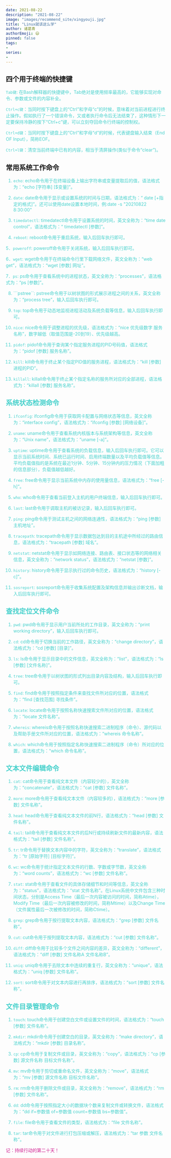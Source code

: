 ```yaml
---
date: 2021-08-22
description: "2021-08-22"
image: "images/recommend_site/xingyouji.jpg"
title: "Linux就该这么学"
author: 诸葛青
authorEmoji: 😃
pinned: false
tags:
- 
series:
-
---
```


## 四个用于终端的快捷键
<font color=MediumTurquoise>

``Tab键``: 在Bash解释器的快捷键中，Tab绝对是使用频率最高的，它能够实现对命令、参数或文件的内容补全。

``Ctrl+c键``：当同时按下键盘上的“Ctrl”和字母“c”的时候，意味着对当前进程进行终止操作。假如执行了一个错误命令，又或者执行命令后无法结束了，这种情形下一定要保持冷静的按下“Ctrl+c”键，可以立刻夺回命令行终端的控制权。

``Ctrl+d键``：当同时按下键盘上的“Ctrl”和字母“d”的时候，代表键盘输入结束（End OF Input），简称EOF。

``Ctrl+l键``：清空当前终端中已有的内容，相当于清屏操作(类似于命令“clear”)。


</font>

## 常用系统工作命令

<font color=MediumTurquoise>

1. ``echo``: echo命令用于在终端设备上输出字符串或变量提取后的值，语法格式为：“echo  [字符串] [$变量]”。

2. ``date``: date命令用于显示或设置系统的时间与日期，语法格式为：“ date [+指定的格式]”。还可以使用date设置本地时间，例:date -s "20210822 8:30:00"

3. ``timedatectl``: timedatectl命令用于设置系统的时间，英文全称为：“time date control”，语法格式为：“ timedatectl [参数]”。

4. ``reboot``: reboot命令用于重启系统，输入后回车执行即可。

5．``poweroff``: poweroff命令用于关闭系统，输入后回车执行即可。

6．``wget``: wget命令用于在终端命令行里下载网络文件，英文全称为：“web get”，语法格式为：“wget [参数] 网址”。

7．``ps``: ps命令用于查看系统中的进程状态，英文全称为：“processes”，语法格式为：“ps [参数]”。

8. ```pstree``: pstree命令用于以树状图的形式展示进程之间的关系，英文全称为：“process tree”，输入后回车执行即可。

9. ``top``: top命令用于动态地监视进程活动及系统负载等信息，输入后回车执行即可。

10. ``nice``: nice命令用于调整进程的优先级，语法格式为：“nice 优先级数字 服务名称”，数字越低（取值范围是-20到19）、优先级越高。

11. ``pidof``: pidof命令用于查询某个指定服务进程的PID号码值，语法格式为：“pidof [参数] 服务名称”。

12. ``kill``: kill命令用于终止某个指定PID值的服务进程，语法格式为：“kill [参数] 进程的PID”。

13. ``killall``: killall命令用于终止某个指定名称的服务所对应的全部进程，语法格式为：“killall [参数] 服务名称”。

## 系统状态检测命令

1. ``ifconfig``: ifconfig命令用于获取网卡配置与网络状态等信息，英文全称为：“interface config”，语法格式为：“ifconfig [参数] [网络设备]”。

2. ``uname``: uname命令用于查看系统内核版本与系统架构等信息，英文全称为：“Unix name”，语法格式为：“uname [-a]”。

3. ``uptime``: uptime命令用于查看系统的负载信息，输入后回车执行即可。它可以显示当前系统时间、系统已运行时间、启用终端数量以及平均负载值等信息。平均负载值指的是系统在最近1分钟、5分钟、15分钟内的压力情况（下面加粗的信息部分），负载值越低越好。

4. ``free``: free命令用于显示当前系统中内存的使用量信息，语法格式为：“free [-h]”。

5. ``who``: who命令用于查看当前登入主机的用户终端信息，输入后回车执行即可。

6. ``last``: last命令用于调取主机的被访记录，输入后回车执行即可。

7. ``ping``: ping命令用于测试主机之间的网络连通性，语法格式为：“ping [参数] 主机地址”。

8. ``tracepath``: tracepath命令用于显示数据包达到目的主机途中所经过的路由信息，语法格式为：“tracepath [参数] 域名”。

9. ``netstat``: netstat命令用于显示如网络连接、路由表、接口状态等的网络相关信息，英文全称为：“network status”，语法格式为：“netstat [参数]”。

10. ``history``: history命令用于显示执行过的命令历史，语法格式为：“history [-c]”。

11. ``sosreport``: sosreport命令用于收集系统配置及架构信息并输出诊断文档，输入后回车执行即可。

## 查找定位文件命令
1. ``pwd``: pwd命令用于显示用户当前所处的工作目录，英文全称为：“print working directory”，输入后回车执行即可。

2. ``cd``: cd命令用于切换当前的工作路径，英文全称为：“change directory”，语法格式为：“cd [参数] [目录]”。

3. ``ls``: ls命令用于显示目录中的文件信息，英文全称为：“list”，语法格式为：“ls [参数] [文件名称]”。

4. ``tree``: tree命令用于以树状图的形式列出目录内容及结构，输入后回车执行即可。

5. ``find``: find命令用于按照指定条件来查找文件所对应的位置，语法格式为：“find [查找范围] 寻找条件”。

6. ``locate``: locate命令用于按照名称快速搜索文件所对应的位置，语法格式为：“locate 文件名称”。

7. ``whereis``: whereis命令用于按照名称快速搜索二进制程序（命令）、源代码以及帮助手册文件所对应的位置，语法格式为：“whereis 命令名称”。

8. ``which``: which命令用于按照指定名称快速搜索二进制程序（命令）所对应的位置，语法格式为：“which 命令名称”。

##  文本文件编辑命令

1. ``cat``: cat命令用于查看纯文本文件（内容较少的），英文全称为：“concatenate”，语法格式为：“cat [参数] 文件名称”。

2. ``more``: more命令用于查看纯文本文件（内容较多的），语法格式为：“more [参数] 文件名称”。

3. ``head``: head命令用于查看纯文本文件的前N行，语法格式为：“head [参数] 文件名称”。

4. ``tail``: tail命令用于查看纯文本文件的后N行或持续刷新文件的最新内容，语法格式为：“tail [参数] 文件名称”。

5. ``tr``: tr命令用于替换文本内容中的字符，英文全称为：“translate”，语法格式为：“tr [原始字符] [目标字符]”。

6. ``wc``: wc命令用于统计指定文本文件的行数、字数或字节数，英文全称为：“word counts”，语法格式为：“wc [参数] 文件名称”。

7. ``stat``: stat命令用于查看文件的具体存储细节和时间等信息，英文全称为：“status”，语法格式为：“stat 文件名称”。在Linux系统中文件包含三种时间状态，分别是Access Time（最后一次内容被访问的时间，简称Atime），Modify Time（最后一次内容被修改的时间，简称Mtime）以及Change Time（文件属性最后一次被修改的时间，简称Ctime）。

8. ``grep``: grep命令用于按行提取文本内容，语法格式为：“grep [参数] 文件名称”。

9. ``cut``: cut命令用于按列提取文本内容，语法格式为：“cut [参数] 文件名称”。

10. ``diff``: diff命令用于比较多个文件之间内容的差异，英文全称为：“different”，语法格式为：“diff [参数] 文件名称A 文件名称B”。

11. ``uniq``: uniq命令用于去除文本中连续的重复行，英文全称为：“unique”，语法格式为：“uniq [参数] 文件名称”。

12. ``sort``: sort命令用于对文本内容进行再排序，语法格式为：“sort [参数] 文件名称”。

## 文件目录管理命令
1. ``touch``: touch命令用于创建空白文件或设置文件的时间，语法格式为：“touch [参数] 文件名称”。

2. ``mkdir``: mkdir命令用于创建空白的目录，英文全称为：“make directory”，语法格式为：“mkdir [参数] 目录名称”。

3. ``cp``: cp命令用于复制文件或目录，英文全称为：“copy”，语法格式为：“cp [参数] 源文件名称 目标文件名称”。

4. ``mv``: mv命令用于剪切或重命名文件，英文全称为：“move”，语法格式为：“mv [参数] 源文件名称 目标文件名称”。

5. ``rm``: rm命令用于删除文件或目录，英文全称为：“remove”，语法格式为：“rm [参数] 文件名称”。

6. ``dd``: dd命令用于按照指定大小的数据块个数来复制文件或转换文件，语法格式为：“dd if=参数值 of=参数值 count=参数值 bs=参数值”。

7. ``file``: file命令用于查看文件的类型，语法格式为：“file 文件名称”。

8. ``tar``: tar命令用于对文件进行打包压缩或解压，语法格式为：“tar 参数 文件名称”。

</font>


<font color=VioletRed>记：持续行动的第二十天！</font>

